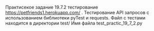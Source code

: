 Практисекое задание 19.7.2 теcтирование https://petfriends1.herokuapp.com/ .
Тестирование API запросов c использованием библиотеки pyTest и requests.
Файл с тестами находится в директории test/
Имя файла test_practic_19_7_2.py
